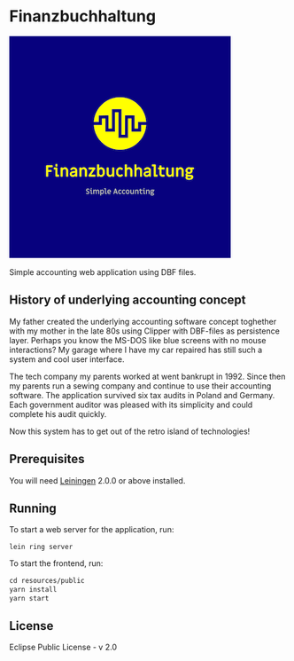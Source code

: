 # Finanzbuchhaltung

![logo](https://raw.githubusercontent.com/switajski/finanzbuchhaltung/master/logo-files/Original-400x400px.png)

Simple accounting web application using DBF files.

## History of underlying accounting concept

My father created the underlying accounting software concept toghether with my mother in the late 80s using Clipper with DBF-files as persistence layer. Perhaps you know the MS-DOS like blue screens with no mouse interactions? My garage where I have my car repaired has still such a system and cool user interface. 

The tech company my parents worked at went bankrupt in 1992. Since then my parents run a sewing company and continue to use their accounting software. The application survived six tax audits in Poland and Germany. Each government auditor was pleased with its simplicity and could complete his audit quickly. 

Now this system has to get out of the retro island of technologies!

## Prerequisites

You will need [Leiningen][] 2.0.0 or above installed.

[leiningen]: https://github.com/technomancy/leiningen

## Running

To start a web server for the application, run:

    lein ring server
    
To start the frontend, run:

    cd resources/public
    yarn install
    yarn start

## License

Eclipse Public License - v 2.0
